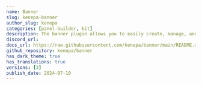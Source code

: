 ```yaml
---
name: Banner
slug: kenepa-banner
author_slug: kenepa
categories: [panel-builder, kit]
description: The banner plugin allows you to easily create, manage, and display banners in your application.
discord_url:
docs_url: https://raw.githubusercontent.com/kenepa/banner/main/README.md
github_repository: kenepa/banner
has_dark_theme: true
has_translations: true
versions: [3]
publish_date: 2024-07-10
---
```

